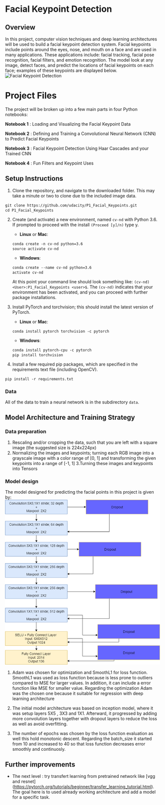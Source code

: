 [//]: # (Image References)

[image1]: ./images/key_pts_example.png "Facial Keypoint Detection"

# Facial Keypoint Detection

## Overview

In this project, computer vision techniques and deep learning architectures will be used to build a facial keypoint detection system. Facial keypoints include points around the eyes, nose, and mouth on a face and are used in many applications. These applications include: facial tracking, facial pose recognition, facial filters, and emotion recognition. The model look at any image, detect faces, and predict the locations of facial keypoints on each face; examples of these keypoints are displayed below.
![Facial Keypoint Detection][image1]

# Project Files
The project will be broken up into a few main parts in four Python notebooks:

__Notebook 1__ : Loading and Visualizing the Facial Keypoint Data

__Notebook 2__ : Defining and Training a Convolutional Neural Network (CNN) to Predict Facial Keypoints

__Notebook 3__ : Facial Keypoint Detection Using Haar Cascades and your Trained CNN

__Notebook 4__ : Fun Filters and Keypoint Uses



## Setup Instructions

1. Clone the repository, and navigate to the downloaded folder. This may take a minute or two to clone due to the included image data.
```
git clone https://github.com/udacity/P1_Facial_Keypoints.git
cd P1_Facial_Keypoints
```

2. Create (and activate) a new environment, named `cv-nd` with Python 3.6. If prompted to proceed with the install `(Proceed [y]/n)` type y.

	- __Linux__ or __Mac__: 
	```
	conda create -n cv-nd python=3.6
	source activate cv-nd
	```
	- __Windows__: 
	```
	conda create --name cv-nd python=3.6
	activate cv-nd
	```
	
	At this point your command line should look something like: `(cv-nd) <User>:P1_Facial_Keypoints <user>$`. The `(cv-nd)` indicates that your environment has been activated, and you can proceed with further package installations.

3. Install PyTorch and torchvision; this should install the latest version of PyTorch.
	
	- __Linux__ or __Mac__: 
	```
	conda install pytorch torchvision -c pytorch 
	```
	- __Windows__: 
	```
	conda install pytorch-cpu -c pytorch
	pip install torchvision
	```

6. Install a few required pip packages, which are specified in the requirements text file (including OpenCV).
```
pip install -r requirements.txt
```


### Data

All of the data to train a neural network is in the subdirectory `data`. 


## Model Architecture and Training Strategy
### Data preparation
1. Rescaling and/or cropping the data, such that you are left with a square image (the suggested size is 224x224px)
2. Normalizing the images and keypoints; turning each RGB image into a grayscale image with a color range of [0, 1] and transforming the given keypoints into a range of [-1, 1]
3.Turning these images and keypoints into Tensors


### Model design
The model designed for predicting the facial points in this project is given by:
![model](https://github.com/BrunoEduardoCSantos/Facial_Keypoints/blob/master/images/FacialKeysModel.png)

1. Adam was chosen for optimization and SmoothL1 for loss function. SmoothL1 was used as loss function because is less prone to outliers compared to MSE for larger values. In addition, it can include a error function like MSE for smaller value. Regarding the optimization Adam was the chosen one because it suitable for regression with deep learning architecture

2. The initial model architecture was based on inception model, where it was setup layers 5X5 , 3X3 and 1X1. Afterward, it progressed by adding more convolution layers together with dropout layers to reduce the loss as well as avoid overfitting.

3. The number of epochs was chosen by the loss function evaluation as well this hold monotonic descent. Regarding the batch_size it started from 10 and increased to 40 so that  loss function decreases error smoothly and continuosly.


## Further improvements

* The next level : try transfert learning from pretrained network like [vgg and  resnet] (https://pytorch.org/tutorials/beginner/transfer_learning_tutorial.html). The goal here is to used already working architecture and add a model for a specific task.









